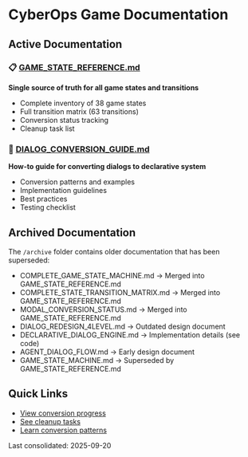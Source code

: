 # CyberOps Game Documentation

## Active Documentation

### 📋 [GAME_STATE_REFERENCE.md](../GAME_STATE_REFERENCE.md)
**Single source of truth for all game states and transitions**
- Complete inventory of 38 game states
- Full transition matrix (63 transitions)
- Conversion status tracking
- Cleanup task list

### 📖 [DIALOG_CONVERSION_GUIDE.md](../DIALOG_CONVERSION_GUIDE.md)
**How-to guide for converting dialogs to declarative system**
- Conversion patterns and examples
- Implementation guidelines
- Best practices
- Testing checklist

## Archived Documentation

The `/archive` folder contains older documentation that has been superseded:
- COMPLETE_GAME_STATE_MACHINE.md → Merged into GAME_STATE_REFERENCE.md
- COMPLETE_STATE_TRANSITION_MATRIX.md → Merged into GAME_STATE_REFERENCE.md
- MODAL_CONVERSION_STATUS.md → Merged into GAME_STATE_REFERENCE.md
- DIALOG_REDESIGN_4LEVEL.md → Outdated design document
- DECLARATIVE_DIALOG_ENGINE.md → Implementation details (see code)
- AGENT_DIALOG_FLOW.md → Early design document
- GAME_STATE_MACHINE.md → Superseded by GAME_STATE_REFERENCE.md

## Quick Links

- [View conversion progress](../GAME_STATE_REFERENCE.md#state-inventory)
- [See cleanup tasks](../GAME_STATE_REFERENCE.md#cleanup-tasks)
- [Learn conversion patterns](../DIALOG_CONVERSION_GUIDE.md#conversion-patterns)

Last consolidated: 2025-09-20